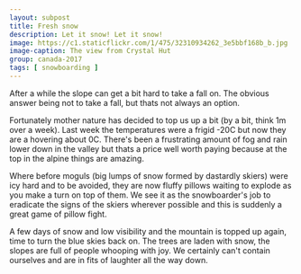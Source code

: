 ```yaml
---
layout: subpost
title: Fresh snow
description: Let it snow! Let it snow!
image: https://c1.staticflickr.com/1/475/32310934262_3e5bbf168b_b.jpg
image-caption: The view from Crystal Hut
group: canada-2017
tags: [ snowboarding ]
---
```


After a while the slope can get a bit hard to take a fall on. The obvious answer being not to take a fall, but thats not always an option.

Fortunately mother nature has decided to top us up a bit (by a bit, think 1m over a week). Last week the temperatures were a frigid -20C
but now they are a hovering about 0C. There's been a frustrating amount of fog and rain lower down in the valley but thats a price well worth paying
because at the top in the alpine things are amazing.

Where before moguls (big lumps of snow formed by dastardly skiers) were icy hard and to be avoided, they are now fluffy pillows waiting to explode as you
make a turn on top of them. We see it as the snowboarder's job to eradicate the signs of the skiers wherever possible and this is suddenly a great game
of pillow fight.

A few days of snow and low visibility and the mountain is topped up again, time to turn the blue skies back on. The trees are laden with snow, the slopes are full
of people whooping with joy. We certainly can't contain ourselves and are in fits of laughter all the way down.